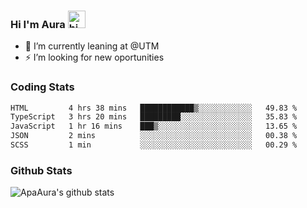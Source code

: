 ### Hi I'm Aura <img src="https://user-images.githubusercontent.com/1303154/88677602-1635ba80-d120-11ea-84d8-d263ba5fc3c0.gif" width="28px" alt="hi">

- 🔭 I’m currently leaning at @UTM
- ⚡ I’m looking for new oportunities


### Coding Stats

<!--START_SECTION:waka-->

```txt
HTML         4 hrs 38 mins   ████████████▒░░░░░░░░░░░░   49.83 %
TypeScript   3 hrs 20 mins   █████████░░░░░░░░░░░░░░░░   35.83 %
JavaScript   1 hr 16 mins    ███▒░░░░░░░░░░░░░░░░░░░░░   13.65 %
JSON         2 mins          ░░░░░░░░░░░░░░░░░░░░░░░░░   00.38 %
SCSS         1 min           ░░░░░░░░░░░░░░░░░░░░░░░░░   00.29 %
```

<!--END_SECTION:waka-->

### Github Stats

![ApaAura's github stats](https://github-readme-stats.vercel.app/api?username=ApaAura&count_private=true&theme=tokyonight&hide=contribs,prs)
